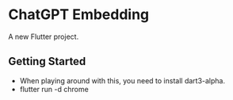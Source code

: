 # ChatGPT Embedding

A new Flutter project.

## Getting Started
- When playing around with this, you need to install dart3-alpha.
- flutter run -d chrome